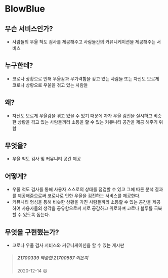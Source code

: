 # BlowBlue
## 무슨 서비스인가?
* 사람들의 우울 척도 검사를 제공해주고 사람들간의 커뮤니케이션을 제공해주는 서비스
## 누구한테?
* 코로나 상황으로 인해 우울감과 무기력함을 갖고 있는 사람들 또는 자신도 모르게 코로나 상황으로 우울을 겪고 있는 사람들
## 왜?
* 자신도 모르게 우울감을 겪고 있을 수 있기 때문에 자가 우울 검진을 실시하고 비슷한 상황을 겪고 있는 사람들끼리 소통을 할 수 있는 커뮤니티 공간을 제공 해주기 위함
## 무엇을?
* 우울 척도 검사 및 커뮤니티 공간 제공
## 어떻게?
* 우울 척도 검사를 통해 사용자 스스로의 상태를 점검할 수 있고 그에 따른 분석 결과를 제공해줌으로써 코로나로 인한 우울을 검진하는 서비스를 제공한다. 
* 커뮤니티 형성을 통해 비슷한 상황을 가진 사람들끼리 소통할 수 있는 공간을 제공하여 사용자들의 생각을 공유함으로써 서로 공감하고 위로하며 코로나 블루를 극복할 수 있도록 돕는다. 
## 무엇을 구현했는가?
* 코로나 우울 검사 서비스와 커뮤니케이션을 할 수 있는 게시판
> ##### 21700339 백종현 21700557 이은지
> 2020-12-14 :smile:
